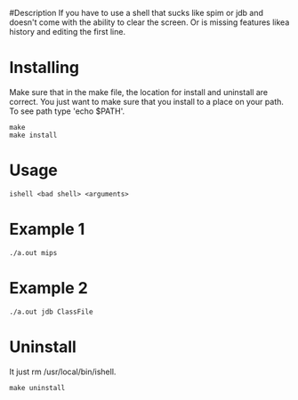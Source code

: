 #Description
If you have to use a shell that sucks like spim or jdb and doesn't come 
with the ability to clear the screen. Or is missing features likea history and
editing the first line.

# Installing
Make sure that in the make file, the location for install and uninstall are correct.
You just want to make sure that you install to a place on your path. To see path type 'echo $PATH'.
```
make
make install
```

# Usage
```
ishell <bad shell> <arguments>
```

# Example 1
```
./a.out mips
```

# Example 2
```
./a.out jdb ClassFile
```

# Uninstall
It just rm /usr/local/bin/ishell.
```
make uninstall
```

